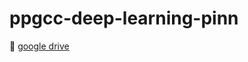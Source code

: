 # ppgcc-deep-learning-pinn

:floppy_disk: [google drive](https://drive.google.com/drive/folders/1q4rUKQ8sSXJGirQYPOodSbaE9h4kbZ_q?usp=drive_link)